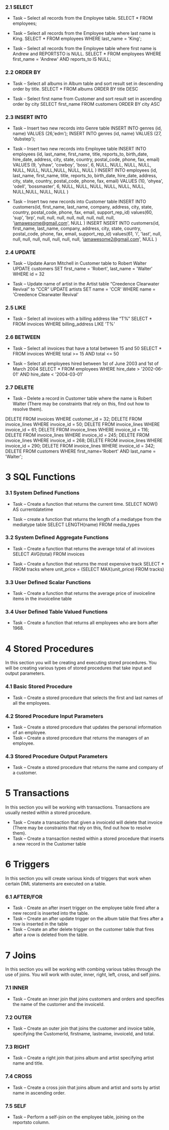 ### 2.1 SELECT
* Task – Select all records from the Employee table.
SELECT * FROM employees;

* Task – Select all records from the Employee table where last name is King.
SELECT * FROM employees WHERE last_name = 'King';

* Task – Select all records from the Employee table where first name is Andrew and REPORTSTO is NULL.
SELECT * FROM employees WHERE first_name = 'Andrew' AND reports_to IS NULL;

### 2.2 ORDER BY
* Task – Select all albums in Album table and sort result set in descending order by title.
SELECT * FROM albums ORDER BY title DESC

* Task – Select first name from Customer and sort result set in ascending order by city
SELECT first_name FROM customers ORDER BY city ASC


### 2.3 INSERT INTO
* Task – Insert two new records into Genre table
INSERT INTO genres (id, name) VALUES (26,'edm');
INSERT INTO genres (id, name) VALUES (27, 'dubstep');

* Task – Insert two new records into Employee table
INSERT INTO employees (id, last_name, first_name, title, reports_to, birth_date, hire_date, address, city, state, country, postal_code, phone, fax, email) VALUES (9, 'yihaw', 'cowboy', 'boss', 6, NULL, NULL, NULL, NULL, NULL, NULL, NULL,NULL, NULL, NULL )
INSERT INTO employees (id, last_name, first_name, title, reports_to, birth_date, hire_date, address, city, state, country, postal_code, phone, fax, email) VALUES (10, 'ohyea', 'odell', 'bossmaster', 6, NULL, NULL, NULL, NULL, NULL, NULL, NULL,NULL, NULL, NULL )


* Task – Insert two new records into Customer table
 INSERT INTO customers(id, first_name, last_name, company, address, city, state, country, postal_code, phone, fax, email, support_rep_id)  values(60, 'sup', 'brp', null, null, null, null, null, null, null, null, 'iamawesome@gmail.com', NULL )
 INSERT NSERT INTO customers(id, first_name, last_name, company, address, city, state, country, postal_code, phone, fax, email, support_rep_id)  values(61, 'i', 'last', null, null, null, null, null, null, null, null, 'iamawesome2@gmail.com', NULL )

### 2.4 UPDATE
* Task – Update Aaron Mitchell in Customer table to Robert Walter
UPDATE customers
SET first_name = 'Robert', last_name = 'Walter'
WHERE id = 32

* Task – Update name of artist in the Artist table “Creedence Clearwater Revival” to “CCR”
UPDATE artists
SET name = 'CCR'
WHERE name = 'Creedence Clearwater Revival'

### 2.5 LIKE
* Task – Select all invoices with a billing address like “T%”
SELECT * FROM invoices WHERE billing_address LIKE 'T%'

### 2.6 BETWEEN
* Task – Select all invoices that have a total between 15 and 50
SELECT * FROM invoices WHERE total >= 15 AND total <= 50

* Task – Select all employees hired between 1st of June 2003 and 1st of March 2004
SELECT * FROM employees WHERE hire_date > '2002-06-01' AND hire_date < '2004-03-01'

### 2.7 DELETE
* Task – Delete a record in Customer table where the name is Robert Walter (There may be constraints that rely on this, find out how to resolve them).

DELETE FROM invoices WHERE customer_id = 32;
DELETE FROM invoice_lines WHERE invoice_id = 50;
DELETE FROM invoice_lines WHERE invoice_id = 61;
DELETE FROM invoice_lines WHERE invoice_id = 116;
DELETE FROM invoice_lines WHERE invoice_id = 245;
DELETE FROM invoice_lines WHERE invoice_id = 268;
DELETE FROM invoice_lines WHERE invoice_id = 290;
DELETE FROM invoice_lines WHERE invoice_id = 342;
DELETE FROM customers WHERE first_name='Robert' AND last_name = 'Walter';




# 3 SQL Functions

### 3.1 System Defined Functions
* Task – Create a function that returns the current time.
SELECT NOW() AS currentdatetime

* Task – create a function that returns the length of a mediatype from the mediatype table
SELECT LENGTH(name) FROM media_types

### 3.2 System Defined Aggregate Functions
* Task – Create a function that returns the average total of all invoices
SELECT AVG(total) FROM invoices

* Task – Create a function that returns the most expensive track
SELECT * FROM tracks where unit_price = (SELECT MAX(unit_price) FROM tracks)

### 3.3 User Defined Scalar Functions
* Task – Create a function that returns the average price of invoiceline items in the invoiceline table

### 3.4 User Defined Table Valued Functions
* Task – Create a function that returns all employees who are born after 1968.

# 4 Stored Procedures
 In this section you will be creating and executing stored procedures. You will be creating various types of stored procedures that take input and output parameters.

### 4.1 Basic Stored Procedure
* Task – Create a stored procedure that selects the first and last names of all the employees.

### 4.2 Stored Procedure Input Parameters
* Task – Create a stored procedure that updates the personal information of an employee.
* Task – Create a stored procedure that returns the managers of an employee.

### 4.3 Stored Procedure Output Parameters
* Task – Create a stored procedure that returns the name and company of a customer.

# 5 Transactions
In this section you will be working with transactions. Transactions are usually nested within a stored procedure.

* Task – Create a transaction that given a invoiceId will delete that invoice (There may be constraints that rely on this, find out how to resolve them).
* Task – Create a transaction nested within a stored procedure that inserts a new record in the Customer table

# 6 Triggers
In this section you will create various kinds of triggers that work when certain DML statements are executed on a table.

### 6.1 AFTER/FOR
* Task - Create an after insert trigger on the employee table fired after a new record is inserted into the table.
* Task – Create an after update trigger on the album table that fires after a row is inserted in the table
* Task – Create an after delete trigger on the customer table that fires after a row is deleted from the table.

# 7 Joins
In this section you will be working with combing various tables through the use of joins. You will work with outer, inner, right, left, cross, and self joins.

### 7.1 INNER
* Task – Create an inner join that joins customers and orders and specifies the name of the customer and the invoiceId.

### 7.2 OUTER
* Task – Create an outer join that joins the customer and invoice table, specifying the CustomerId, firstname, lastname, invoiceId, and total.

### 7.3 RIGHT
* Task – Create a right join that joins album and artist specifying artist name and title.

### 7.4 CROSS
* Task – Create a cross join that joins album and artist and sorts by artist name in ascending order.

### 7.5 SELF
* Task – Perform a self-join on the employee table, joining on the reportsto column.

